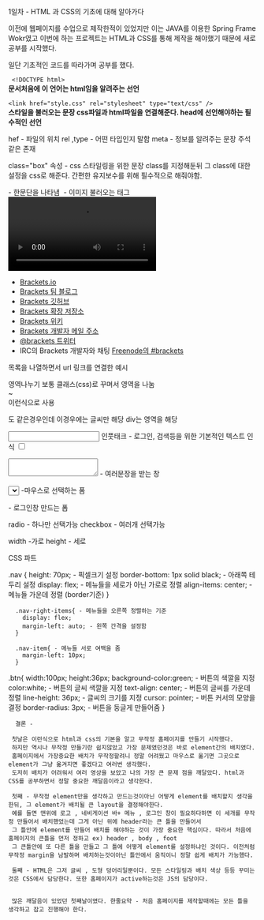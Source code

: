 1일차 - HTML 과 CSS의 기초에 대해 알아가다

이전에 웹페이지를 수업으로 제작한적이 있었지만 이는 JAVA를 이용한 Spring Frame Wokr였고 이번에 하는 프로젝트는 HTML과 CSS를 통해 제작을 해야했기 때문에 새로 공부를 시작했다.

일단 기초적인 코드를 따라가며 공부를 했다.

 ``` <!DOCTYPE html>``` \
**문서처음에 이 언어는 html임을 알려주는 선언**

```<link href="style.css" rel="stylesheet" type="text/css" />``` \
**스타일을 불러오는 문장 css파일과 html파일을 연결해준다. head에 선언해야하는 필수적인 선언**

hef - 파일의 위치
rel ,type - 어떤 타입인지 말함
meta - 정보를 알려주는 문장 주석같은 존재

class="box" 속성 - css 스타일링을 위한 문장 class를 지정해둔뒤 그 class에 대한 설정을 css로 해준다. 간편한 유지보수를 위해 필수적으로 해줘야함.

<p> - 한문단을 나타냄
<img src="" /> - 이미지 불러오는 태그
<video src="" controls /> - 비디오 불러오는 태그
<a href="">~</a> - ~를 누르면 ""로 이동하는 링크
<a href="" target="_blank">~</a> - ~를 누르면 ""로 이동하는 링크 (새창으로 띄움)

<ul>
            <li><a href="http://brackets.io">Brackets.io</a></li>
            <li><a href="http://blog.brackets.io">Brackets 팀 블로그</a></li>
            <li><a href="https://github.com/adobe/brackets">Brackets 깃허브</a></li>
            <li><a href="https://brackets-registry.aboutweb.com">Brackets 확장 저장소</a></li>
            <li><a href="https://github.com/adobe/brackets/wiki">Brackets 위키</a></li>
            <li><a href="https://groups.google.com/forum/#!forum/brackets-dev">Brackets 개발자 메일 주소</a></li>
            <li><a href="https://twitter.com/brackets">@brackets 트위터</a></li>
            <li>IRC의 Brackets 개발자와 채팅 <a href="http://webchat.freenode.net/?channels=brackets&uio=d4">Freenode의 #brackets</a></li>
        </ul>

목록을 나열하면서 url 링크를 연결한 예시


<div> </div> 영역나누기 보통 클래스(css)로 꾸며서 영역을 나눔 
<div class="">~</div> 이런식으로 사용

<span></span>도 같은경우인데 이경우에는 글씨만 해당 div는 영역을 해당


<input type="text" /> 인풋태크 - 로그인, 검색등을 위한 기본적인 텍스트 인식
<input type="checkbox" />

<textarea></textarea> - 여러문장을 받는 창

<select> </select> -마우스로 선택하는 폼

<form> </form> - 로그인창 만드는 폼

radio - 하나만 선택가능
checkbox - 여러개 선택가능

width -가로
height - 세로

CSS 파트

.nav {
        height: 70px; - 픽셀크기 설정
        border-bottom: 1px solid black; - 아래쪽 테두리 설정
        display: flex; - 메뉴들을 세로가 아닌 가로로 정렬
        align-items: center; - 메뉴들 가운데 정렬 (border기준)
      }

      .nav-right-items{ - 메뉴들을 오른쪽 정렬하는 기준
        display: flex;
        margin-left: auto; - 왼쪽 간격을 설정함
      }

      .nav-item{ - 메뉴들 서로 여백을 줌
        margin-left: 10px;
      }


   .btn{
            width:100px;
            height:36px;
            background-color:green; - 버튼의 색깔을 지정
            color:white;  - 버튼의 글씨 색깔을 지정
            text-align: center; - 버튼의 글씨를 가운데 정렬
            line-height: 36px; - 글씨의 크기를 지정
            cursor: pointer; - 버튼 커서의 모양을 결정
            border-radius: 3px; - 버튼을 둥글게 만들어줌
        }
        

      결론 -
      
     첫날은 이런식으로 html과 css의 기본을 알고 무작정 홈페이지를 만들기 시작했다.
     하지만 역시나 무작정 만들기란 쉽지않았고 가장 문제였던것은 바로 element간의 배치였다. 
     홈페이지에서 가장중요한 배치가 무작정할려니 정말 어려웠고 마우스로 옮기면 그곳으로 element가 그냥 옮겨지면 좋겠다고 여러번 생각했다.
     도저히 배치가 어려워서 여러 영상을 보았고 나의 가장 큰 문제 점을 깨달았다. html과 CSS를 공부하면서 정말 중요한 깨달음이라고 생각한다.
     
     첫째 - 무작정 element만을 생각하고 만드는것이아닌 어떻게 element를 배치할지 생각을 한뒤, 그 element가 배치될 큰 layout을 결정해야한다.
     예를 들면 맨위에 로고 , 네비게이션 바+ 메뉴 , 로그인 창이 필요하다하면 이 세개를 무작정 만들어서 배치했었는데 그게 아닌 위에 header라는 큰 틀을 만들어서
     그 틀안에 element를 만들어 배치를 해야하는 것이 가장 중요한 핵심이다. 따라서 처음에 홈페이지의 큰틀을 먼저 정하고 ex) header , body , foot 
     그 큰틀안에 또 다른 틀을 만들고 그 틀에 어떻게 element를 설정하냐인 것이다. 이전처럼 무작정 margin을 남발하며 배치하는것이아닌 틀안에서 움직이니 정말 쉽게 배치가 가능했다.
     
     둘째 - HTML은 그저 글씨 , 도형 덩어리일뿐이다. 모든 스타일링과 배치 색상 등등 꾸미는것은 CSS에서 담당한다. 또한 홈페이지가 active하는것은 JS의 담당이다.
     
     
     많은 깨달음이 있었던 첫째날이였다. 한줄요약 - 처음 홈페이지를 제작할때에는 모든 틀을 생각하고 잡고 진행해야 한다.
     
  
